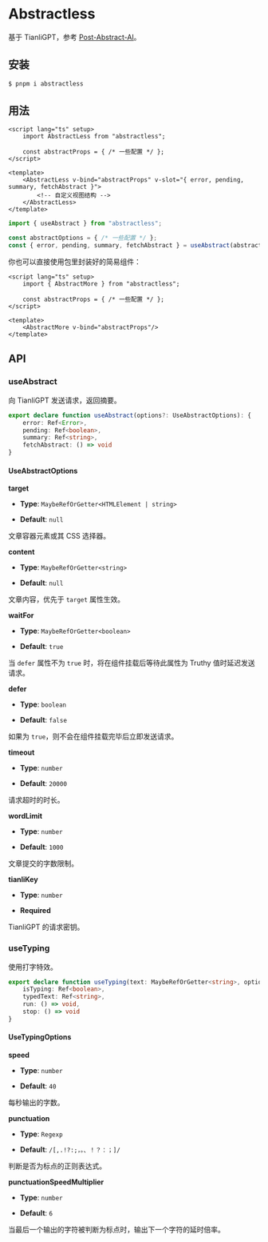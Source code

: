 # Abstractless

基于 TianliGPT，参考 [Post-Abstract-AI](https://github.com/zhheo/Post-Abstract-AI)。

## 安装

```bash
$ pnpm i abstractless
```

## 用法

```vue
<script lang="ts" setup>
    import AbstractLess from "abstractless";

    const abstractProps = { /* 一些配置 */ };
</script>

<template>
    <AbstractLess v-bind="abstractProps" v-slot="{ error, pending, summary, fetchAbstract }">
        <!-- 自定义视图结构 -->
    </AbstractLess>
</template>
```

```ts
import { useAbstract } from "abstractless";

const abstractOptions = { /* 一些配置 */ };
const { error, pending, summary, fetchAbstract } = useAbstract(abstractOptions);
```

你也可以直接使用包里封装好的简易组件：

```vue
<script lang="ts" setup>
    import { AbstractMore } from "abstractless";

    const abstractProps = { /* 一些配置 */ };
</script>

<template>
    <AbstractMore v-bind="abstractProps"/>
</template>
```

## API

### useAbstract

向 TianliGPT 发送请求，返回摘要。

```ts
export declare function useAbstract(options?: UseAbstractOptions): {
    error: Ref<Error>,
    pending: Ref<boolean>,
    summary: Ref<string>,
    fetchAbstract: () => void
}
```

#### UseAbstractOptions

**target**

- **Type**: ``MaybeRefOrGetter<HTMLElement | string>``

- **Default**: ``null``

文章容器元素或其 CSS 选择器。

**content**

- **Type**: ``MaybeRefOrGetter<string>``

- **Default**: ``null``

文章内容，优先于 ``target`` 属性生效。

**waitFor**

- **Type**: ``MaybeRefOrGetter<boolean>``

- **Default**: ``true``

当 ``defer`` 属性不为 ``true`` 时，将在组件挂载后等待此属性为 Truthy 值时延迟发送请求。

**defer**

- **Type**: ``boolean``

- **Default**: ``false``

如果为 ``true``，则不会在组件挂载完毕后立即发送请求。

**timeout**

- **Type**: ``number``

- **Default**: ``20000``

请求超时的时长。

**wordLimit**

- **Type**: ``number``

- **Default**: ``1000``

文章提交的字数限制。

**tianliKey**

- **Type**: ``number``

- **Required**

TianliGPT 的请求密钥。

### useTyping

使用打字特效。

```ts
export declare function useTyping(text: MaybeRefOrGetter<string>, options?: UseTypingOptions): {
    isTyping: Ref<boolean>,
    typedText: Ref<string>,
    run: () => void,
    stop: () => void
}
```

#### UseTypingOptions

**speed**

- **Type**: ``number``

- **Default**: ``40``

每秒输出的字数。

**punctuation**

- **Type**: ``Regexp``

- **Default**: ``/[,.!?:;，。、！？：；]/``

判断是否为标点的正则表达式。

**punctuationSpeedMultiplier**

- **Type**: ``number``

- **Default**: ``6``

当最后一个输出的字符被判断为标点时，输出下一个字符的延时倍率。